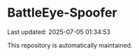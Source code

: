 # BattleEye-Spoofer

Last updated: 2025-07-05 01:34:53

This repository is automatically maintained.
